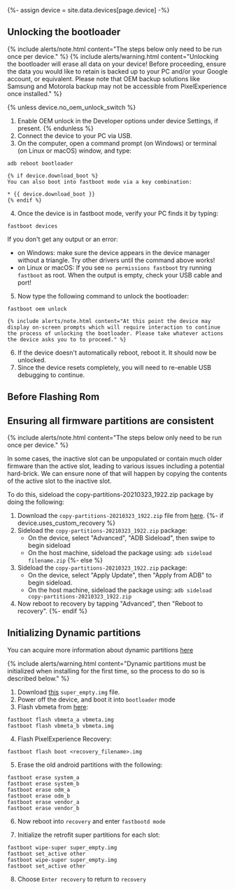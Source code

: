 {%- assign device = site.data.devices[page.device] -%}

## Unlocking the bootloader

{% include alerts/note.html content="The steps below only need to be run once per device." %}
{% include alerts/warning.html content="Unlocking the bootloader will erase all data on your device!
Before proceeding, ensure the data you would like to retain is backed up to your PC and/or your Google account, or equivalent. Please note that OEM backup solutions like Samsung and Motorola backup may not be accessible from PixelExperience once installed." %}

{% unless device.no_oem_unlock_switch %}
1. Enable OEM unlock in the Developer options under device Settings, if present.
{% endunless %}
2. Connect the device to your PC via USB.
3. On the computer, open a command prompt (on Windows) or terminal (on Linux or macOS) window, and type:
```
adb reboot bootloader
```
    {% if device.download_boot %}
    You can also boot into fastboot mode via a key combination:

    * {{ device.download_boot }}
    {% endif %}
4. Once the device is in fastboot mode, verify your PC finds it by typing:
```
fastboot devices
```
  If you don't get any output or an error:
   * on Windows: make sure the device appears in the device manager without a triangle. Try other drivers until the command above works!
   * on Linux or macOS: If you see `no permissions fastboot` try running `fastboot` as root. When the output is empty, check your USB cable and port!
5. Now type the following command to unlock the bootloader:
```
fastboot oem unlock
```

    {% include alerts/note.html content="At this point the device may display on-screen prompts which will require interaction to continue the process of unlocking the bootloader. Please take whatever actions the device asks you to to proceed." %}
6. If the device doesn't automatically reboot, reboot it. It should now be unlocked.
7. Since the device resets completely, you will need to re-enable USB debugging to continue.

## Before Flashing Rom

## Ensuring all firmware partitions are consistent

{% include alerts/note.html content="The steps below only need to be run once per device." %}

In some cases, the inactive slot can be unpopulated or contain much older firmware than the active slot, leading to various issues including a potential hard-brick. We can ensure none of that will happen by copying the contents of the active slot to the inactive slot.

To do this, sideload the copy-partitions-20210323_1922.zip package by doing the following:
1. Download the `copy-partitions-20210323_1922.zip` file from [here](https://github.com/PixelExperience-Devices/blobs/blob/main/copy-partitions-20210323_1922.zip?raw=true).
{%- if device.uses_custom_recovery %}
2. Sideload the `copy-partitions-20210323_1922.zip` package:
    * On the device, select "Advanced", "ADB Sideload", then swipe to begin sideload
    * On the host machine, sideload the package using: `adb sideload filename.zip`
{%- else %}
2. Sideload the `copy-partitions-20210323_1922.zip` package:
    * On the device, select "Apply Update", then "Apply from ADB" to begin sideload.
    * On the host machine, sideload the package using: `adb sideload copy-partitions-20210323_1922.zip`
3. Now reboot to recovery by tapping "Advanced", then "Reboot to recovery".
{%- endif %}

## Initializing Dynamic partitions
You can acquire more information about dynamic partitions [here](https://source.android.google.cn/docs/core/ota/dynamic_partitions/implement)

{% include alerts/warning.html content="Dynamic partitions must be initialized when installing for the first time, so the process to do so is described below." %}
1. Download [this](https://sourceforge.net/projects/sn-roms/files/PixelExperience-13/fajita/super_empty.img/download) `super_empty.img` file.
2. Power off the device, and boot it into `bootloader` mode
3. Flash vbmeta from [here](https://sourceforge.net/projects/sn-roms/files/PixelExperience-13/fajita/vbmeta.img/download):
```
fastboot flash vbmeta_a vbmeta.img
fastboot flash vbmeta_b vbmeta.img
```
4. Flash PixelExperience Recovery:
```
fastboot flash boot <recovery_filename>.img
```
5. Erase the old android partitions with the following:
```
fastboot erase system_a
fastboot erase system_b
fastboot erase odm_a
fastboot erase odm_b
fastboot erase vendor_a
fastboot erase vendor_b
```
6. Now reboot into `recovery` and enter `fastbootd mode`

7. Initialize the retrofit super partitions for each slot:
```
fastboot wipe-super super_empty.img
fastboot set_active other
fastboot wipe-super super_empty.img
fastboot set_active other
```

8. Choose `Enter recovery` to return to `recovery`
